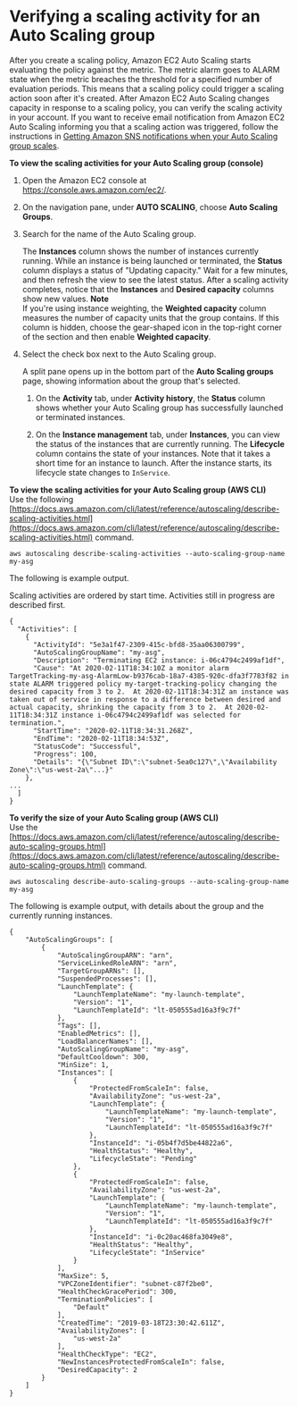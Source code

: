 # Verifying a scaling activity for an Auto Scaling group<a name="as-verify-scaling-activity"></a>

After you create a scaling policy, Amazon EC2 Auto Scaling starts evaluating the policy against the metric\. The metric alarm goes to ALARM state when the metric breaches the threshold for a specified number of evaluation periods\. This means that a scaling policy could trigger a scaling action soon after it's created\. After Amazon EC2 Auto Scaling changes capacity in response to a scaling policy, you can verify the scaling activity in your account\. If you want to receive email notification from Amazon EC2 Auto Scaling informing you that a scaling action was triggered, follow the instructions in [Getting Amazon SNS notifications when your Auto Scaling group scales](ASGettingNotifications.md)\.

**To view the scaling activities for your Auto Scaling group \(console\)**

1. Open the Amazon EC2 console at [https://console\.aws\.amazon\.com/ec2/](https://console.aws.amazon.com/ec2/)\.

1. On the navigation pane, under **AUTO SCALING**, choose **Auto Scaling Groups**\.

1. Search for the name of the Auto Scaling group\.

   The **Instances** column shows the number of instances currently running\. While an instance is being launched or terminated, the **Status** column displays a status of "Updating capacity\." Wait for a few minutes, and then refresh the view to see the latest status\. After a scaling activity completes, notice that the **Instances** and **Desired capacity** columns show new values\. 
**Note**  
If you're using instance weighting, the **Weighted capacity** column measures the number of capacity units that the group contains\. If this column is hidden, choose the gear\-shaped icon in the top\-right corner of the section and then enable **Weighted capacity**\.

1. Select the check box next to the Auto Scaling group\. 

   A split pane opens up in the bottom part of the **Auto Scaling groups** page, showing information about the group that's selected\. 

   1. On the **Activity** tab, under **Activity history**, the **Status** column shows whether your Auto Scaling group has successfully launched or terminated instances\.

   1. On the **Instance management** tab, under **Instances**, you can view the status of the instances that are currently running\. The **Lifecycle** column contains the state of your instances\. Note that it takes a short time for an instance to launch\. After the instance starts, its lifecycle state changes to `InService`\.

**To view the scaling activities for your Auto Scaling group \(AWS CLI\)**  
Use the following [https://docs.aws.amazon.com/cli/latest/reference/autoscaling/describe-scaling-activities.html](https://docs.aws.amazon.com/cli/latest/reference/autoscaling/describe-scaling-activities.html) command\. 

```
aws autoscaling describe-scaling-activities --auto-scaling-group-name my-asg
```

The following is example output\. 

Scaling activities are ordered by start time\. Activities still in progress are described first\. 

```
{
  "Activities": [
    {
      "ActivityId": "5e3a1f47-2309-415c-bfd8-35aa06300799",
      "AutoScalingGroupName": "my-asg",
      "Description": "Terminating EC2 instance: i-06c4794c2499af1df",
      "Cause": "At 2020-02-11T18:34:10Z a monitor alarm TargetTracking-my-asg-AlarmLow-b9376cab-18a7-4385-920c-dfa3f7783f82 in state ALARM triggered policy my-target-tracking-policy changing the desired capacity from 3 to 2.  At 2020-02-11T18:34:31Z an instance was taken out of service in response to a difference between desired and actual capacity, shrinking the capacity from 3 to 2.  At 2020-02-11T18:34:31Z instance i-06c4794c2499af1df was selected for termination.",
      "StartTime": "2020-02-11T18:34:31.268Z",
      "EndTime": "2020-02-11T18:34:53Z",
      "StatusCode": "Successful",
      "Progress": 100,
      "Details": "{\"Subnet ID\":\"subnet-5ea0c127\",\"Availability Zone\":\"us-west-2a\"...}"
    },
...
  ]
}
```

**To verify the size of your Auto Scaling group \(AWS CLI\)**  
Use the [https://docs.aws.amazon.com/cli/latest/reference/autoscaling/describe-auto-scaling-groups.html](https://docs.aws.amazon.com/cli/latest/reference/autoscaling/describe-auto-scaling-groups.html) command\.

```
aws autoscaling describe-auto-scaling-groups --auto-scaling-group-name my-asg
```

The following is example output, with details about the group and the currently running instances\. 

```
{
    "AutoScalingGroups": [
        {
            "AutoScalingGroupARN": "arn",
            "ServiceLinkedRoleARN": "arn",
            "TargetGroupARNs": [],
            "SuspendedProcesses": [],
            "LaunchTemplate": {
                "LaunchTemplateName": "my-launch-template",
                "Version": "1",
                "LaunchTemplateId": "lt-050555ad16a3f9c7f"
            },
            "Tags": [],
            "EnabledMetrics": [],
            "LoadBalancerNames": [],
            "AutoScalingGroupName": "my-asg",
            "DefaultCooldown": 300,
            "MinSize": 1,
            "Instances": [
                {
                    "ProtectedFromScaleIn": false,
                    "AvailabilityZone": "us-west-2a",
                    "LaunchTemplate": {
                        "LaunchTemplateName": "my-launch-template",
                        "Version": "1",
                        "LaunchTemplateId": "lt-050555ad16a3f9c7f"
                    },
                    "InstanceId": "i-05b4f7d5be44822a6",
                    "HealthStatus": "Healthy",
                    "LifecycleState": "Pending"
                },
                {
                    "ProtectedFromScaleIn": false,
                    "AvailabilityZone": "us-west-2a",
                    "LaunchTemplate": {
                        "LaunchTemplateName": "my-launch-template",
                        "Version": "1",
                        "LaunchTemplateId": "lt-050555ad16a3f9c7f"
                    },
                    "InstanceId": "i-0c20ac468fa3049e8",
                    "HealthStatus": "Healthy",
                    "LifecycleState": "InService"
                }
            ],
            "MaxSize": 5,
            "VPCZoneIdentifier": "subnet-c87f2be0",
            "HealthCheckGracePeriod": 300,
            "TerminationPolicies": [
                "Default"
            ],
            "CreatedTime": "2019-03-18T23:30:42.611Z",
            "AvailabilityZones": [
                "us-west-2a"
            ],
            "HealthCheckType": "EC2",
            "NewInstancesProtectedFromScaleIn": false,
            "DesiredCapacity": 2
        }
    ]
}
```